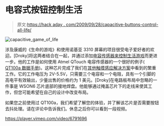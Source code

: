 # 电容式按钮控制生活

> 原文:[https://hack aday . com/2009/09/28/capacitive-buttons-control-all-life/](https://hackaday.com/2009/09/28/capacitive-buttons-control-all-life/)

![capacitive_game_of_life](../Images/517e7d3c5fa05e166995d8e17f28295c.png "capacitive_game_of_life")

涉及康威的《生命的游戏》和使用诺基亚 3310 屏幕的项目很受电子爱好者的欢迎。[Droky]将这两者结合在一起，并通过添加[电容传感器来控制生活游戏](http://radikaldesig.blogspot.com/2009/09/juego-de-la-vida-game-of-life-conway.html)而更进一步。他的工作是如何使用 Atmel QTouch 电容传感器的一个很好的例子( [QT100a 数据手册](http://www.atmel.com/dyn/resources/prod_documents/doc9531.pdf))。这种芯片完成了我们在[其他触摸感应解决方案](http://hackaday.com/2009/09/18/touch-sensitive-keypad/)中看到的繁重工作。它的工作电压为 2V-5.5V，只需要三个电容和一个电阻，具有一个引脚的高电平有效输出，少量出售的价格约为 1 美元。[Droky]在电路板布局中忽略的一件事是 WSON6 芯片底部的接地焊盘。他能够通过掩盖芯片下的走线来使其工作，但您可能希望在自己的设计中改变布局。

如果您之前使用过 QT100a，我们希望了解您的体验，并了解该芯片是否需要按钮去抖处理。请在评论中告诉我们。休息之后你可以看到一段视频。

<https://player.vimeo.com/video/6791696>

</div> </body> </html>